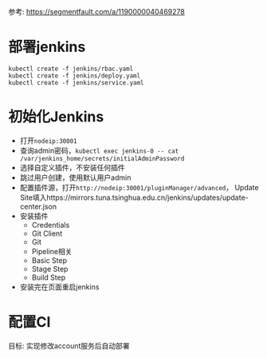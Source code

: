 参考: https://segmentfault.com/a/1190000040469278

# 部署jenkins

```
kubectl create -f jenkins/rbac.yaml
kubectl create -f jenkins/deploy.yaml
kubectl create -f jenkins/service.yaml
```

# 初始化Jenkins

- 打开`nodeip:30001`
- 查询admin密码，`kubectl exec jenkins-0 -- cat /var/jenkins_home/secrets/initialAdminPassword`
- 选择自定义插件，不安装任何插件
- 跳过用户创建，使用默认用户admin
- 配置插件源，打开`http://nodeip:30001/pluginManager/advanced`， Update Site填入https://mirrors.tuna.tsinghua.edu.cn/jenkins/updates/update-center.json
- 安装插件
    - Credentials
    - Git Client
    - Git
    - Pipeline相关
    - Basic Step
    - Stage Step
    - Build Step
- 安装完在页面重启jenkins

# 配置CI
目标: 实现修改account服务后自动部署

